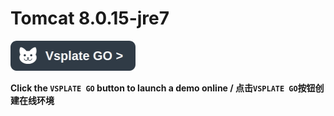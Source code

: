# Tomcat 8.0.15-jre7

<a href="https://www.vsplate.com/?docker-compose=https://github.com/vsplate/dcenvs/tomcat/8.0.15-jre7"><img alt="VSPLATE GO" src="https://raw.githubusercontent.com/vsplate/images/master/vsgo_btn.png" width="200px"></a>

**Click the `VSPLATE GO` button to launch a demo online / 点击`VSPLATE GO`按钮创建在线环境**